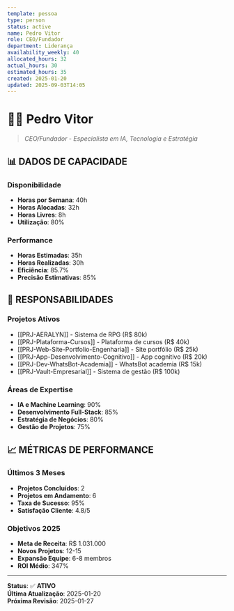 ```yaml
---
template: pessoa
type: person
status: active
name: Pedro Vitor
role: CEO/Fundador
department: Liderança
availability_weekly: 40
allocated_hours: 32
actual_hours: 30
estimated_hours: 35
created: 2025-01-20
updated: 2025-09-03T14:05
---
```


# 👨‍💼 **Pedro Vitor**

> *CEO/Fundador - Especialista em IA, Tecnologia e Estratégia*

## 📊 **DADOS DE CAPACIDADE**

### **Disponibilidade**
- **Horas por Semana**: 40h
- **Horas Alocadas**: 32h
- **Horas Livres**: 8h
- **Utilização**: 80%

### **Performance**
- **Horas Estimadas**: 35h
- **Horas Realizadas**: 30h
- **Eficiência**: 85.7%
- **Precisão Estimativas**: 85%

## 🎯 **RESPONSABILIDADES**

### **Projetos Ativos**
- [[PRJ-AERALYN]] - Sistema de RPG (R$ 80k)
- [[PRJ-Plataforma-Cursos]] - Plataforma de cursos (R$ 40k)
- [[PRJ-Web-Site-Portfolio-Engenharia]] - Site portfólio (R$ 25k)
- [[PRJ-App-Desenvolvimento-Cognitivo]] - App cognitivo (R$ 20k)
- [[PRJ-Dev-WhatsBot-Academia]] - WhatsBot academia (R$ 15k)
- [[PRJ-Vault-Empresarial]] - Sistema de gestão (R$ 100k)

### **Áreas de Expertise**
- **IA e Machine Learning**: 90%
- **Desenvolvimento Full-Stack**: 85%
- **Estratégia de Negócios**: 80%
- **Gestão de Projetos**: 75%

## 📈 **MÉTRICAS DE PERFORMANCE**

### **Últimos 3 Meses**
- **Projetos Concluídos**: 2
- **Projetos em Andamento**: 6
- **Taxa de Sucesso**: 95%
- **Satisfação Cliente**: 4.8/5

### **Objetivos 2025**
- **Meta de Receita**: R$ 1.031.000
- **Novos Projetos**: 12-15
- **Expansão Equipe**: 6-8 membros
- **ROI Médio**: 347%

---

**Status**: ✅ **ATIVO**  
**Última Atualização**: 2025-01-20  
**Próxima Revisão**: 2025-01-27
